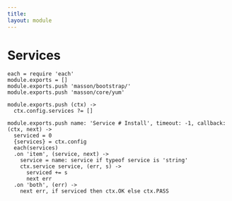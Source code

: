 ```yaml
---
title: 
layout: module
---
```


# Services

    each = require 'each'
    module.exports = []
    module.exports.push 'masson/bootstrap/'
    module.exports.push 'masson/core/yum'

    module.exports.push (ctx) ->
      ctx.config.services ?= []

    module.exports.push name: 'Service # Install', timeout: -1, callback: (ctx, next) ->
      serviced = 0
      {services} = ctx.config
      each(services)
      .on 'item', (service, next) ->
        service = name: service if typeof service is 'string'
        ctx.service service, (err, s) ->
          serviced += s
          next err
      .on 'both', (err) ->
        next err, if serviced then ctx.OK else ctx.PASS
